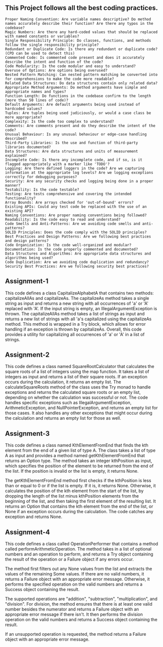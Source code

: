 ## This Project follows all the best coding practices.


    Proper Naming Convention: Are variable names descriptive? Do method names accurately describe their function? Are there any typos in the codebase?
    Magic Numbers: Are there any hard-coded values that should be replaced with named constants or variables?
    Single Responsibility Principle: Do classes, functions, and methods follow the single responsibility principle?
    Redundant or Duplicate Code: Is there any redundant or duplicate code? (CPD can be used to detect this)
    Commented Code: Is commented code present and does it accurately describe the intent and function of the code?
    Code Modularity: Is the code modular and easy to understand?
    Overuse of Options: Are options being overused?
    Nested Pattern Matching: Can nested pattern matching be converted into for comprehensions to make the code more readable?
    Related Data Structures: Do data structures contain only related data?
    Appropriate Method Arguments: Do method arguments have simple and appropriate names and types?
    Function Length: Do functions in the codebase confirm to the length (more than 50 lines of code)?
    Default Arguments: Are default arguments being used instead of hardcoded values?
    Tuples: Are tuples being used judiciously, or would a case class be more appropriate?
    Complexity: Is the code too complex to understand?
    Comments: Are comments present and do they describe the intent of the code?
    Unusual Behaviour: Is any unusual behaviour or edge-case handling described?
    Third-Party Libraries: Is the use and function of third-party libraries documented?
    Data Structures: Are data structures and units of measurement explained?
    Incomplete Code: Is there any incomplete code, and if so, is it flagged appropriately with a marker like 'TODO'?
    Logging: Are there defined loggers in the code? Are we capturing information at the appropriate log levels? Are we logging exceptions correctly for debugging purposes?
    Security: Are any security checks and logging being done in a proper manner?
    Testability: Is the code testable?
    Testing: Are tests comprehensive and covering the intended functionality?
    Array Bounds: Are arrays checked for 'out-of-bound' errors?
    Existing APIs: Could any test code be replaced with the use of an existing API?
    Naming Conventions: Are proper naming conventions being followed?
    Readability: Is the code easy to read and understand?
    Code Smells and Anti-Patterns: Are we avoiding code smells and anti-patterns?
    SOLID Principles: Does the code comply with the SOLID principles?
    Best Practices and Design Patterns: Are we following best practices and design patterns?
    Code Organization: Is the code well-organized and modular?
    Documentation: Is the code properly commented and documented?
    Data Structures and Algorithms: Are appropriate data structures and algorithms being used?
    Code Duplication: Are we avoiding code duplication and redundancy?
    Security Best Practices: Are we following security best practices?
    
    
## Assignment-1

This code defines a class CapitalizeAlphabetA that contains two methods: capitalizeAllAs and capitalizeAs.
The capitalizeAs method takes a single string as input and returns a new string with all occurrences 
of 'a' or 'A' replaced with 'A'. If the input string is empty, an IllegalArgumentException is thrown.
The capitalizeAllAs method takes a list of strings as input and returns a new list of strings with all
'a's capitalized using the capitalizeAs method. This method is wrapped in a Try block,
which allows for error handling if an exception is thrown by capitalizeAs.
Overall, this code provides a utility for capitalizing all occurrences of 'a' or 'A' in a list of strings.



## Assignment-2

This code defines a class named SquareRootCalculator that calculates the square roots of a list of integers using the map function.
It takes a list of integers as input and returns a list of their square roots. If an exception occurs during the calculation, 
it returns an empty list. The calculateSquareRoots method of the class uses the Try monad to handle exceptions and returns the calculated 
square roots or an empty list, depending on whether the calculation was successful or not. The code handles specific exceptions such as 
IllegalArgumentException, ArithmeticException, and NullPointerException, and returns an empty list for those cases. It also handles any
other exceptions that might occur during the calculation and returns an empty list for those as well.
    
    
## Assignment-3

This code defines a class named KthElementFromEnd that finds the kth element from the end of a given list of type A. 
The class takes a list of type A as input and provides a method named getKthElementFromEnd that returns an Option type.
The method takes an integer kthPosition as input, which specifies the position of the element to be returned from the end of the list.
If the position is invalid or the list is empty, it returns None.

The getKthElementFromEnd method first checks if the kthPosition is less than or equal to 0 or if the list is empty. 
If it is, it returns None. Otherwise, it calculates the position of the kth element from the start of the list, 
by dropping the length of the list minus kthPosition elements from the beginning of the list, and then taking the
first element of the resulting list. It returns an Option that contains the kth element from the end of the list, 
or None if an exception occurs during the calculation. The code catches any exception and returns None.


## Assignment-4

This code defines a class called OperationPerformer that contains a method called performArithmeticOperation. The method takes in a list of optional numbers and an operation to perform, and returns a Try object containing the result of the operation or a Failure object if any errors occur.

The method first filters out any None values from the list and extracts the values of the remaining Some values. If there are no valid numbers, it returns a Failure object with an appropriate error message. Otherwise, it performs the specified operation on the valid numbers and returns a Success object containing the result.

The supported operations are "addition", "subtraction", "multiplication", and "division". For division, the method ensures that there is at least one valid number besides the numerator and returns a Failure object with an appropriate error message if there isn't. It then performs the division operation on the valid numbers and returns a Success object containing the result.

If an unsupported operation is requested, the method returns a Failure object with an appropriate error message.
    
    
    
